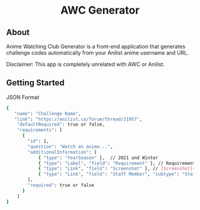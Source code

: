 <h1 align="center">
    AWC Generator
</h1>

## About

Anime Watching Club Generator is a front-end application that generates challenge codes automatically from your Anilist anime username and URL.

Disclaimer: This app is completely unrelated with AWC or Anilist.

## Getting Started

JSON Format

```bash
{
   "name": "Challenge Name",
   "link": "https://anilist.co/forum/thread/21957",
    "defaultRequired": true or false,
    "requirements": [
      {
        "id": 1,
        "question": "Watch an anime...",
        "additionalInformation": [
            { "type": "YearSeason" },  // 2021 and Winter
            { "type": "Label", "field": "Requirement" }, // Requirement: 1
            { "type": "Link", "field": "Screenshot" }, // [Screenshot](https://imgur.com/gallery/dXQyRYq)
            { "type": "Link", "field": "Staff Member", "subtype": "Staff" } // Staff Member: [Yuki Suetsugu](https://anilist.co/staff/97293/Yuki-Suetsugu)
        ],
        "required": true or false
      }
    ]
}
```
